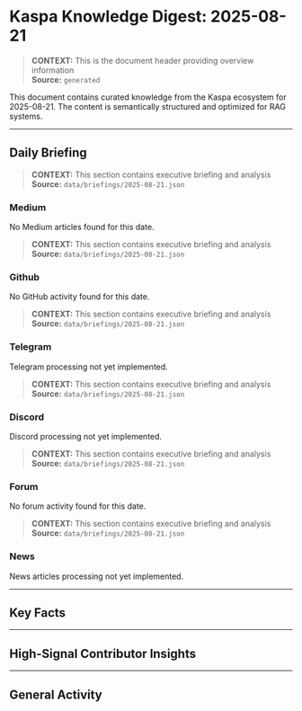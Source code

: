 # Kaspa Knowledge Digest: 2025-08-21

> **CONTEXT:** This is the document header providing overview information  
> **Source:** `generated`

This document contains curated knowledge from the Kaspa ecosystem
for 2025-08-21. The content is semantically structured and optimized
for RAG systems.

---

## Daily Briefing

> **CONTEXT:** This section contains executive briefing and analysis  
> **Source:** `data/briefings/2025-08-21.json`

### Medium

No Medium articles found for this date.

> **CONTEXT:** This section contains executive briefing and analysis  
> **Source:** `data/briefings/2025-08-21.json`

### Github

No GitHub activity found for this date.

> **CONTEXT:** This section contains executive briefing and analysis  
> **Source:** `data/briefings/2025-08-21.json`

### Telegram

Telegram processing not yet implemented.

> **CONTEXT:** This section contains executive briefing and analysis  
> **Source:** `data/briefings/2025-08-21.json`

### Discord

Discord processing not yet implemented.

> **CONTEXT:** This section contains executive briefing and analysis  
> **Source:** `data/briefings/2025-08-21.json`

### Forum

No forum activity found for this date.

> **CONTEXT:** This section contains executive briefing and analysis  
> **Source:** `data/briefings/2025-08-21.json`

### News

News articles processing not yet implemented.

---

## Key Facts



---

## High-Signal Contributor Insights



---

## General Activity

